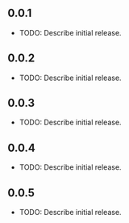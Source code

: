 ## 0.0.1

* TODO: Describe initial release.


## 0.0.2

* TODO: Describe initial release.


## 0.0.3

* TODO: Describe initial release.


## 0.0.4

* TODO: Describe initial release.

## 0.0.5

* TODO: Describe initial release.
